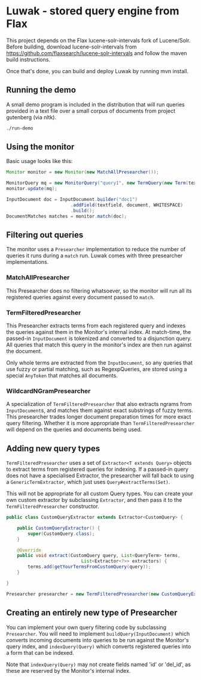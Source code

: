 Luwak - stored query engine from Flax
=====================================

This project depends on the Flax lucene-solr-intervals fork of Lucene/Solr.
Before building, download lucene-solr-intervals from
https://github.com/flaxsearch/lucene-solr-intervals and follow the maven build
instructions.

Once that's done, you can build and deploy Luwak by running mvn install.

Running the demo
----------------

A small demo program is included in the distribution that will run queries provided
in a text file over a small corpus of documents from project gutenberg (via nltk).

```sh
./run-demo
```

Using the monitor
-----------------

Basic usage looks like this:

```java
Monitor monitor = new Monitor(new MatchAllPresearcher());

MonitorQuery mq = new MonitorQuery("query1", new TermQuery(new Term(textfield, "test")));
monitor.update(mq);

InputDocument doc = InputDocument.builder("doc1")
                        .addField(textfield, document, WHITESPACE)
                        .build();
DocumentMatches matches = monitor.match(doc);
```

Filtering out queries
---------------------

The monitor uses a ```Presearcher``` implementation to reduce the number of queries it runs
during a ```match``` run.  Luwak comes with three presearcher implementations.

### MatchAllPresearcher

This Presearcher does no filtering whatsoever, so the monitor will run all its registered
queries against every document passed to ```match```.

### TermFilteredPresearcher

This Presearcher extracts terms from each registered query and indexes the queries against them
in the Monitor's internal index.  At match-time, the passed-in ```InputDocument``` is tokenized
and converted to a disjunction query.  All queries that match this query in the monitor's index
are then run against the document.

Only whole terms are extracted from the ```InputDocument```, so any queries that use fuzzy or
partial matching, such as RegexpQueries, are stored using a special ```AnyToken``` that matches
all documents.

### WildcardNGramPresearcher

A specialization of ```TermFilteredPresearcher``` that also extracts ngrams from ```InputDocument```s,
and matches them against exact substrings of fuzzy terms.  This presearcher trades longer document
preparation times for more exact query filtering.  Whether it is more appropriate than
```TermFilteredPresearcher``` will depend on the queries and documents being used.

Adding new query types
----------------------

```TermFilteredPresearcher``` uses a set of ```Extractor<T extends Query>``` objects to extract terms
from registered queries for indexing.  If a passed-in query does not have a specialised Extractor,
the presearcher will fall back to using a ```GenericTermExtractor```, which just uses ```Query#extractTerms(Set)```.

This will not be appropriate for all custom Query types.  You can create your own custom extractor by
subclassing ```Extractor```, and then pass it to the ```TermFilteredPresearcher``` constructor.

```java
public class CustomQueryExtractor extends Extractor<CustomQuery> {

    public CustomQueryExtractor() {
        super(CustomQuery.class);
    }

    @Override
    public void extract(CustomQuery query, List<QueryTerm> terms,
                            List<Extractor<?>> extractors) {
        terms.add(getYourTermsFromCustomQuery(query));
    }

}

Presearcher presearcher = new TermFilteredPresearcher(new CustomQueryExtractor());
```

Creating an entirely new type of Presearcher
--------------------------------------------

You can implement your own query filtering code by subclassing ```Presearcher```.  You will need
to implement ```buildQuery(InputDocument)``` which converts incoming documents into queries to
be run against the Monitor's query index, and ```indexQuery(Query)``` which converts registered
queries into a form that can be indexed.

Note that ```indexQuery(Query)``` may not create fields named 'id' or 'del_id', as these are reserved
by the Monitor's internal index.
